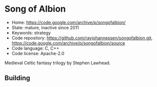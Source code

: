 # Song of Albion

- Home: https://code.google.com/archive/p/songofalbion/
- State: mature, inactive since 2011
- Keywords: strategy
- Code repository: https://github.com/rayjohannessen/songofalbion.git, https://code.google.com/archive/p/songofalbion/source
- Code language: C, C++
- Code license: Apache-2.0

Medieval Celtic fantasy trilogy by Stephen Lawhead.

## Building
